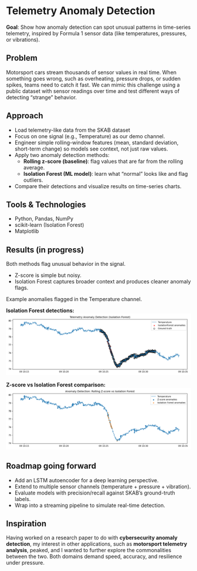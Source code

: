# Telemetry Anomaly Detection  

**Goal**: Show how anomaly detection can spot unusual patterns in time-series telemetry, inspired by Formula 1 sensor data (like temperatures, pressures, or vibrations).

## Problem  
Motorsport cars stream thousands of sensor values in real time. When something goes wrong, such as overheating, pressure drops, or sudden spikes, teams need to catch it fast. We can mimic this challenge using a public dataset with sensor readings over time and test different ways of detecting “strange” behavior.  

## Approach  
- Load telemetry-like data from the SKAB dataset
- Focus on one signal (e.g., Temperature) as our demo channel.
- Engineer simple rolling-window features (mean, standard deviation, short-term change) so models see context, not just raw values.
- Apply two anomaly detection methods:
  - **Rolling z-score (baseline)**: flag values that are far from the rolling average.
  - **Isolation Forest (ML model)**: learn what “normal” looks like and flag outliers.
- Compare their detections and visualize results on time-series charts.

## Tools & Technologies  
- Python, Pandas, NumPy
- scikit-learn (Isolation Forest)
- Matplotlib

## Results (in progress)  
Both methods flag unusual behavior in the signal.
  - Z-score is simple but noisy.
  - Isolation Forest captures broader context and produces cleaner anomaly flags.
    
Example anomalies flagged in the Temperature channel.

**Isolation Forest detections:**
![Isolation Forest result](anomaly_iforest.png) 

**Z-score vs Isolation Forest comparison:**
![Comparison](compare_iforest_zscore.png)

## Roadmap going forward
- Add an LSTM autoencoder for a deep learning perspective.
- Extend to multiple sensor channels (temperature + pressure + vibration).
- Evaluate models with precision/recall against SKAB’s ground-truth labels.
- Wrap into a streaming pipeline to simulate real-time detection.

## Inspiration  
Having worked on a research paper to do with **cybersecurity anomaly detection**, my interest in other applications, such as **motorsport telemetry analysis**, peaked, and I wanted to further explore the commonalities between the two. Both domains demand speed, accuracy, and resilience under pressure.  
